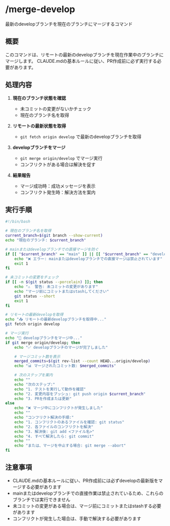 # /merge-develop

最新のdevelopブランチを現在のブランチにマージするコマンド

## 概要

このコマンドは、リモートの最新のdevelopブランチを現在作業中のブランチにマージします。
CLAUDE.mdの基本ルールに従い、PR作成前に必ず実行する必要があります。

## 処理内容

1. **現在のブランチ状態を確認**
   - 未コミットの変更がないかチェック
   - 現在のブランチ名を取得

2. **リモートの最新状態を取得**
   - `git fetch origin develop` で最新のdevelopブランチを取得

3. **developブランチをマージ**
   - `git merge origin/develop` でマージ実行
   - コンフリクトがある場合は解決を促す

4. **結果報告**
   - マージ成功時：成功メッセージを表示
   - コンフリクト発生時：解決方法を案内

## 実行手順

```bash
#!/bin/bash

# 現在のブランチ名を取得
current_branch=$(git branch --show-current)
echo "現在のブランチ: $current_branch"

# mainまたはdevelopブランチでの直接マージを防ぐ
if [[ "$current_branch" == "main" ]] || [[ "$current_branch" == "develop" ]]; then
    echo "❌ エラー: mainまたはdevelopブランチでの直接マージは禁止されています"
    exit 1
fi

# 未コミットの変更をチェック
if [[ -n $(git status --porcelain) ]]; then
    echo "⚠️  警告: 未コミットの変更があります"
    echo "マージ前にコミットまたはstashしてください"
    git status --short
    exit 1
fi

# リモートの最新developを取得
echo "📥 リモートの最新developブランチを取得中..."
git fetch origin develop

# マージ実行
echo "🔄 developブランチをマージ中..."
if git merge origin/develop; then
    echo "✅ developブランチのマージが完了しました"

    # マージコミット数を表示
    merged_commits=$(git rev-list --count HEAD...origin/develop)
    echo "📊 マージされたコミット数: $merged_commits"

    # 次のステップを案内
    echo ""
    echo "次のステップ:"
    echo "1. テストを実行して動作を確認"
    echo "2. 変更内容をプッシュ: git push origin $current_branch"
    echo "3. PRを作成または更新"
else
    echo "❌ マージ中にコンフリクトが発生しました"
    echo ""
    echo "コンフリクト解決の手順:"
    echo "1. コンフリクトのあるファイルを確認: git status"
    echo "2. 各ファイルのコンフリクトを解決"
    echo "3. 解決後: git add <ファイル名>"
    echo "4. すべて解決したら: git commit"
    echo ""
    echo "または、マージを中止する場合: git merge --abort"
fi
```

## 注意事項

- CLAUDE.mdの基本ルールに従い、PR作成前には必ずdevelopの最新版をマージする必要があります
- mainまたはdevelopブランチでの直接作業は禁止されているため、これらのブランチでは実行できません
- 未コミットの変更がある場合は、マージ前にコミットまたはstashする必要があります
- コンフリクトが発生した場合は、手動で解決する必要があります
